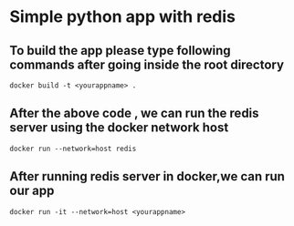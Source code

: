 # Simple python app with redis

## To build the app please type following commands after going inside the root directory

```docker
docker build -t <yourappname> .
```

## After the above code , we can run the redis server using the docker network host 

```docker
docker run --network=host redis
```

## After running redis server in docker,we can run our app

```docker
docker run -it --network=host <yourappname>
```
